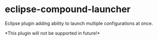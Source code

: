 # eclipse-compound-launcher
<p>Eclipse plugin adding ability to launch multiple configurations at once.
<p>*This plugin will not be supported in future!*
